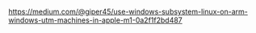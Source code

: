 
https://medium.com/@giper45/use-windows-subsystem-linux-on-arm-windows-utm-machines-in-apple-m1-0a2f1f2bd487

